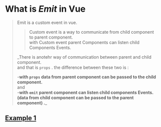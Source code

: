 # What is _Emit_ in Vue

> Emit is a custom event in vue.
>
> > Custom event is a way to communicate from child component to parent component.  
> > with Custom event parent Components can listen child Components Events.
>
> \_There is anotehr way of communication between parent and child component.  
> and that is `props` . the difference between these two is :
>
> -**with `props` data from parent component can be passed to the child component.**  
> and  
> -**with `emit` parent component can listen child components Events. (data from child component can be passed to the parent component) .**\_

## [Example 1](VUE-emit.md)
